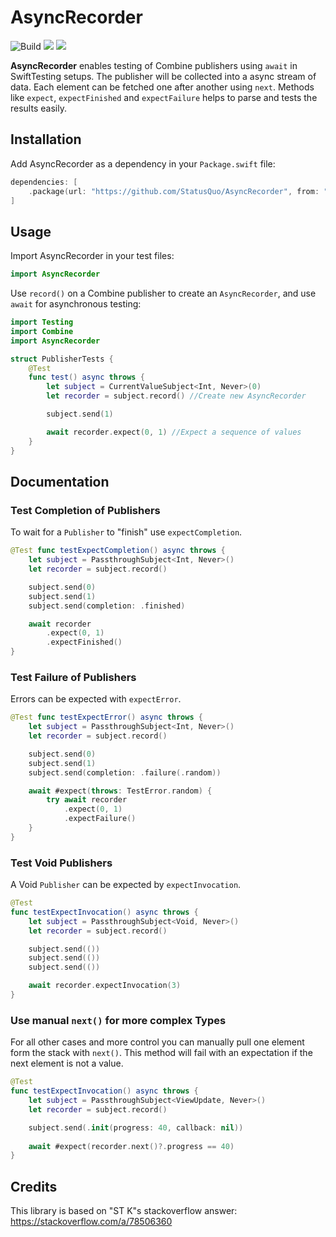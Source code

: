 # AsyncRecorder  
![Build](https://github.com/StatusQuo/AsyncRecorder/actions/workflows/swift.yml/badge.svg)
[![](https://img.shields.io/endpoint?url=https%3A%2F%2Fswiftpackageindex.com%2Fapi%2Fpackages%2FStatusQuo%2FAsyncRecorder%2Fbadge%3Ftype%3Dswift-versions)](https://swiftpackageindex.com/StatusQuo/AsyncRecorder)
[![](https://img.shields.io/endpoint?url=https%3A%2F%2Fswiftpackageindex.com%2Fapi%2Fpackages%2FStatusQuo%2FAsyncRecorder%2Fbadge%3Ftype%3Dplatforms)](https://swiftpackageindex.com/StatusQuo/AsyncRecorder)

**AsyncRecorder** enables testing of Combine publishers using `await` in SwiftTesting setups. The publisher will be collected into a async stream of data. Each element can be fetched one after another using `next`. Methods like `expect`, `expectFinished` and `expectFailure` helps to parse and tests the results easily.  

## Installation  

Add AsyncRecorder as a dependency in your `Package.swift` file:  

```swift
dependencies: [
    .package(url: "https://github.com/StatusQuo/AsyncRecorder", from: "1.0.0")
]
```

## Usage  

Import AsyncRecorder in your test files:  

```swift
import AsyncRecorder
```

Use `record()` on a Combine publisher to create an `AsyncRecorder`, and use `await` for asynchronous testing:  

```swift
import Testing
import Combine
import AsyncRecorder

struct PublisherTests {
    @Test
    func test() async throws {
        let subject = CurrentValueSubject<Int, Never>(0)
        let recorder = subject.record() //Create new AsyncRecorder

        subject.send(1)

        await recorder.expect(0, 1) //Expect a sequence of values
    }
}
```

## Documentation

### Test Completion of Publishers

To wait for a `Publisher` to "finish" use `expectCompletion`.

```swift
@Test func testExpectCompletion() async throws {
    let subject = PassthroughSubject<Int, Never>()
    let recorder = subject.record()

    subject.send(0)
    subject.send(1)
    subject.send(completion: .finished)

    await recorder
        .expect(0, 1)
        .expectFinished()
}
```

### Test Failure of Publishers

Errors can be expected with `expectError`.

```swift
@Test func testExpectError() async throws {
    let subject = PassthroughSubject<Int, Never>()
    let recorder = subject.record()

    subject.send(0)
    subject.send(1)
    subject.send(completion: .failure(.random))

    await #expect(throws: TestError.random) {
        try await recorder
            .expect(0, 1)
            .expectFailure()
    }
}
```

### Test Void Publishers

A Void `Publisher` can be expected by `expectInvocation`.

```swift
@Test
func testExpectInvocation() async throws {
    let subject = PassthroughSubject<Void, Never>()
    let recorder = subject.record()

    subject.send(())
    subject.send(())
    subject.send(())

    await recorder.expectInvocation(3)
}
```

### Use manual `next()` for more complex Types

For all other cases and more control you can manually pull one element form the stack with `next()`. This method will fail with an expectation if the next element is not a value.

```swift
@Test
func testExpectInvocation() async throws {
    let subject = PassthroughSubject<ViewUpdate, Never>()
    let recorder = subject.record()

    subject.send(.init(progress: 40, callback: nil))
    
    await #expect(recorder.next()?.progress == 40)
}
```

## Credits

This library is based on "ST K"s stackoverflow answer: https://stackoverflow.com/a/78506360
